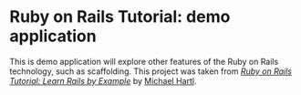 # Ruby on Rails Tutorial: demo application

This is demo application will explore other features of the Ruby on Rails technology, such as scaffolding.
This project was taken from
[*Ruby on Rails Tutorial: Learn Rails by Example*](http://railstutorial.org/) 
by [Michael Hartl](http://michaelhartl.com/).
